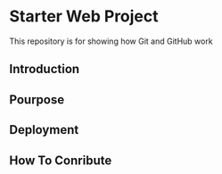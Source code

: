 # Starter Web Project

This repository is for showing how Git and GitHub work

## Introduction

## Pourpose

## Deployment

## How To Conribute

